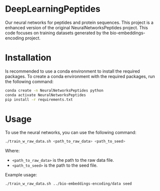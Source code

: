 # DeepLearningPeptides
Our neural networks for  peptides and protein sequences.
This project is a enhanced version of the original NeuralNetworksPeptides project.
This code focuses on training datasets generated by the bio-embeddings-encoding project.

# Installation
Is recommended to use a conda environment to install the required packages. To create a conda environment with the required packages, run the following command:
```bash
conda create -n NeuralNetworksPeptides python
conda activate NeuralNetworksPeptides
pip install -r requirements.txt
```

# Usage
To use the neural networks, you can use the following command:
```bash
./train_w_raw_data.sh <path_to_raw_data> <path_to_seed>
```
Where:
- `<path_to_raw_data>` is the path to the raw data file.
- `<path_to_seed>` is the path to the seed file.

Example usage:
```bash
./train_w_raw_data.sh ../bio-embeddings-encoding/data seed
```
